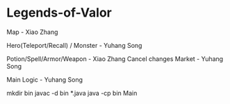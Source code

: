 # Legends-of-Valor

Map - Xiao Zhang

Hero(Teleport/Recall) / Monster - Yuhang Song

Potion/Spell/Armor/Weapon - Xiao Zhang
Cancel changes
Market - Yuhang Song

Main Logic - Yuhang Song

mkdir bin
javac -d bin *.java
java -cp bin Main
